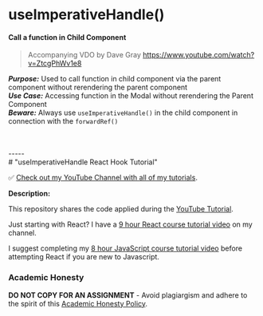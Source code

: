 # useImperativeHandle()  
#### Call a function in Child Component

> Accompanying VDO by Dave Gray
https://www.youtube.com/watch?v=ZtcgPhWv1e8


***Purpose:*** Used to call function in child component via the parent component without rerendering the parent component
<br/>
***Use Case:*** Accessing function in the Modal without rerendering the Parent Component
<br/>
***Beware:*** Always use `useImperativeHandle()` in the child component in connection with the `forwardRef()`

<br/>
<br/>
-----
<br/>
# "useImperativeHandle React Hook Tutorial"

✅ [Check out my YouTube Channel with all of my tutorials](https://www.youtube.com/DaveGrayTeachesCode).

**Description:**

This repository shares the code applied during the [YouTube Tutorial](https://youtu.be/ZtcgPhWv1e8). 

Just starting with React? I have a [9 hour React course tutorial video](https://youtu.be/RVFAyFWO4go) on my channel.  

I suggest completing my [8 hour JavaScript course tutorial video](https://youtu.be/EfAl9bwzVZk) before attempting React if you are new to Javascript.

### Academic Honesty

**DO NOT COPY FOR AN ASSIGNMENT** - Avoid plagiargism and adhere to the spirit of this [Academic Honesty Policy](https://www.freecodecamp.org/news/academic-honesty-policy/).
